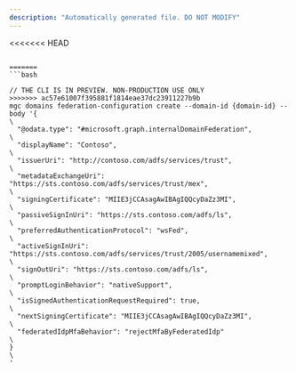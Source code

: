 ```yaml
---
description: "Automatically generated file. DO NOT MODIFY"
---
```


<<<<<<< HEAD
```cli

=======
```bash

// THE CLI IS IN PREVIEW. NON-PRODUCTION USE ONLY
>>>>>>> ac57e61007f395881f1814eae37dc23911227b9b
mgc domains federation-configuration create --domain-id {domain-id} --body '{\
  "@odata.type": "#microsoft.graph.internalDomainFederation",\
  "displayName": "Contoso",\
  "issuerUri": "http://contoso.com/adfs/services/trust",\
  "metadataExchangeUri": "https://sts.contoso.com/adfs/services/trust/mex",\
  "signingCertificate": "MIIE3jCCAsagAwIBAgIQQcyDaZz3MI",\
  "passiveSignInUri": "https://sts.contoso.com/adfs/ls",\
  "preferredAuthenticationProtocol": "wsFed",\
  "activeSignInUri": "https://sts.contoso.com/adfs/services/trust/2005/usernamemixed",\
  "signOutUri": "https://sts.contoso.com/adfs/ls",\
  "promptLoginBehavior": "nativeSupport",\
  "isSignedAuthenticationRequestRequired": true,\
  "nextSigningCertificate": "MIIE3jCCAsagAwIBAgIQQcyDaZz3MI",\
  "federatedIdpMfaBehavior": "rejectMfaByFederatedIdp"\
}\
'

```